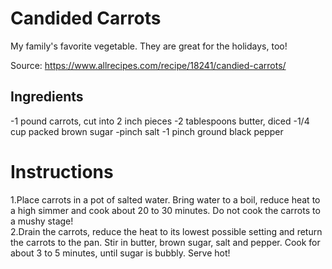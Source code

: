 # Candided Carrots

My family's favorite vegetable. They are great for the holidays, too!

Source: https://www.allrecipes.com/recipe/18241/candied-carrots/

## Ingredients

-1 pound carrots, cut into 2 inch pieces
-2 tablespoons butter, diced
-1/4 cup packed brown sugar
-pinch salt
-1 pinch ground black pepper


# Instructions

1.Place carrots in a pot of salted water. Bring water to a boil, reduce heat to a high simmer and cook about 20 to 30 minutes. Do not cook the carrots to a mushy stage!  
2.Drain the carrots, reduce the heat to its lowest possible setting and return the carrots to the pan. Stir in butter, brown sugar, salt and pepper. Cook for about 3 to 5 minutes, until sugar is bubbly. Serve hot! 

